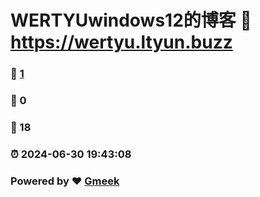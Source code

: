 # WERTYUwindows12的博客 :link: https://wertyu.ltyun.buzz 
### :page_facing_up: [1](https://wertyu.ltyun.buzz/tag.html) 
### :speech_balloon: 0 
### :hibiscus: 18 
### :alarm_clock: 2024-06-30 19:43:08 
### Powered by :heart: [Gmeek](https://github.com/Meekdai/Gmeek)
